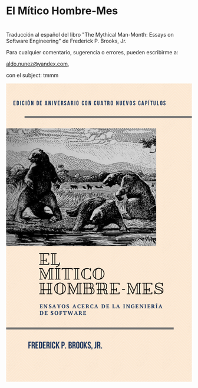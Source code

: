 # El Mítico Hombre-Mes
#
 Traducción al español del libro "The Mythical Man-Month: Essays on
 Software Engineering" de  Frederick P. Brooks, Jr.

 Para cualquier comentario, sugerencia o errores, pueden escribirme a:

  aldo.nunez@yandex.com, 
  
  con el subject: tmmm


<p align="center">
<img src="portada.png" width="578" height="808">
</p>


